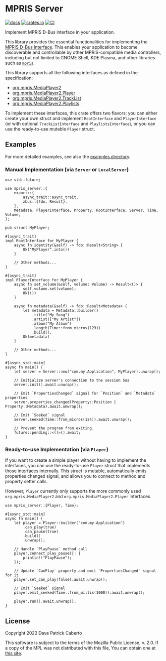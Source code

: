 # MPRIS Server

[![docs](https://docs.rs/mpris-server/badge.svg)](https://docs.rs/mpris-server/)
[![crates.io](https://img.shields.io/crates/v/mpris-server)](https://crates.io/crates/mpris-server)
[![CI](https://github.com/SeaDve/mpris-server/actions/workflows/ci.yml/badge.svg)](https://github.com/SeaDve/mpris-server/actions/workflows/ci.yml)

Implement MPRIS D-Bus interface in your application.

This library provides the essential functionalities for implementing the [MPRIS D-Bus interface](https://specifications.freedesktop.org/mpris-spec/2.2/). This enables your application to become discoverable and controllable by other MPRIS-compatible media controllers, including but not limited to GNOME Shell, KDE Plasma, and other libraries such as [`mpris`](https://github.com/Mange/mpris-rs).

This library supports all the following interfaces as defined in the specification:

* [org.mpris.MediaPlayer2](https://specifications.freedesktop.org/mpris-spec/2.2/Media_Player.html)
* [org.mpris.MediaPlayer2.Player](https://specifications.freedesktop.org/mpris-spec/2.2/Player_Interface.html)
* [org.mpris.MediaPlayer2.TrackList](https://specifications.freedesktop.org/mpris-spec/2.2/Track_List_Interface.html)
* [org.mpris.MediaPlayer2.Playlists](https://specifications.freedesktop.org/mpris-spec/2.2/Playlists_Interface.html)

To implement these interfaces, this crate offers two flavors: you can either create your own struct and implement `RootInterface` and `PlayerInterface` (or with optional `TrackListInterface` and `PlaylistsInterface`), or you can use the ready-to-use mutable `Player` struct.

## Examples

For more detailed examples, see also the [examples directory](https://github.com/SeaDve/mpris-server/tree/main/examples).

### Manual Implementation (via `Server` or `LocalServer`)

```rust,ignore
use std::future;

use mpris_server::{
    export::{
        async_trait::async_trait,
        zbus::{fdo, Result},
    },
    Metadata, PlayerInterface, Property, RootInterface, Server, Time, Volume,
};

pub struct MyPlayer;

#[async_trait]
impl RootInterface for MyPlayer {
    async fn identity(&self) -> fdo::Result<String> {
        Ok("MyPlayer".into())
    }

    // Other methods...
}

#[async_trait]
impl PlayerInterface for MyPlayer {
    async fn set_volume(&self, volume: Volume) -> Result<()> {
        self.volume.set(volume);
        Ok(())
    }

    async fn metadata(&self) -> fdo::Result<Metadata> {
        let metadata = Metadata::builder()
            .title("My Song")
            .artist(["My Artist"])
            .album("My Album")
            .length(Time::from_micros(123))
            .build();
        Ok(metadata)
    }

    // Other methods...
}

#[async_std::main]
async fn main() {
    let server = Server::new("com.my.Application", MyPlayer).unwrap();

    // Initialize server's connection to the session bus
    server.init().await.unwrap();

    // Emit `PropertiesChanged` signal for `Position` and `Metadata` properties
    server.properties_changed(Property::Position | Property::Metadata).await.unwrap();

    // Emit `Seeked` signal
    server.seeked(Time::from_micros(124)).await.unwrap();

    // Prevent the program from exiting.
    future::pending::<()>().await;
}
```

### Ready-to-use Implementation (via `Player`)

If you want to create a simple player without having to implement the interfaces, you can use the ready-to-use `Player` struct that implements those interfaces internally. This struct is mutable, automatically emits properties changed signal, and allows you to connect to method and property setter calls.

However, `Player` currently only supports the more commonly used `org.mpris.MediaPlayer2` and `org.mpris.MediaPlayer2.Player` interfaces.

```rust,ignore
use mpris_server::{Player, Time};

#[async_std::main]
async fn main() {
    let player = Player::builder("com.my.Application")
        .can_play(true)
        .can_pause(true)
        .build()
        .unwrap();

    // Handle `PlayPause` method call
    player.connect_play_pause(|| {
        println!("PlayPause");
    });

    // Update `CanPlay` property and emit `PropertiesChanged` signal for it
    player.set_can_play(false).await.unwrap();

    // Emit `Seeked` signal
    player.emit_seeked(Time::from_millis(1000)).await.unwrap();

    player.run().await.unwrap();
}
```

## License

Copyright 2023 Dave Patrick Caberto

This software is subject to the terms of the Mozilla Public License, v. 2.0. If a copy of the MPL was not distributed with this file, You can obtain one at [this site](http://mozilla.org/MPL/2.0/).
